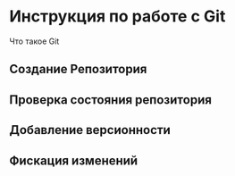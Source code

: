 # Инструкция по работе с Git

Что такое Git

## Создание Репозитория

## Проверка состояния репозитория

## Добавление версионности

## Фискация изменений